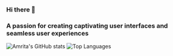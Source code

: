### Hi there 👋
### A passion for creating captivating user interfaces and seamless user experiences

![Amrita's GitHub stats](https://github-readme-stats.vercel.app/api?username=amritaarora0902&show_icons=true&theme=radical)
![Top Languages](https://github-readme-stats.vercel.app/api/top-langs/?username=roadsidecoder&layout=compact&theme=dark)

